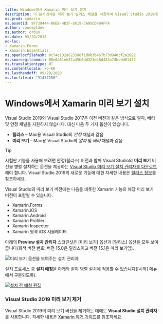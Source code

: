 ```yaml
---
title: Windows에서 Xamarin 미리 보기 설치
description: 이 문서에서는 미리 보기 릴리스 채널을 사용하여 Visual Studio 2019에 Xamarin의 미리 보기 버전을 설치하는 방법을 설명합니다.
ms.prod: xamarin
ms.assetid: 9F730444-06E8-4B3F-8A19-CA95CD484FFA
author: conceptdev
ms.author: crdun
ms.date: 03/20/2018
no-loc:
- Xamarin.Forms
- Xamarin.Essentials
ms.openlocfilehash: 0c74c132a623388f1d0b3b467b73d948cf2a2022
ms.sourcegitcommit: 00e6a61eb82ad5b0dd323d48d483a74bedd814f2
ms.translationtype: HT
ms.contentlocale: ko-KR
ms.lasthandoff: 09/29/2020
ms.locfileid: "91437256"
---
```

# <a name="installing-xamarin-preview-on-windows"></a>Windows에서 Xamarin 미리 보기 설치

Visual Studio 2019와 Visual Studio 2017은 이전 버전과 같은 방식으로 알파, 베타 및 안정 채널을 지원하지 않습니다. 대신 다음 두 가지 옵션이 있습니다.

- **릴리스** – Mac용 Visual Studio의 _안정_ 채널과 같음
- **미리 보기** – Mac용 Visual Studio의 _알파_ 및 _베타_ 채널과 같음

> [!TIP]
> 시험판 기능을 사용해 보려면 안정(릴리스) 버전과 함께 Visual Studio의 **미리 보기** 버전을 병렬 설치하는 옵션을 제공하는 [Visual Studio 미리 보기 설치 관리자를 다운로드](https://visualstudio.microsoft.com/vs/preview/)해야 합니다. Visual Studio 2019의 새로운 기능에 대한 자세한 내용은 [릴리스 정보](/visualstudio/releases/2019/release-notes)를 참조하세요.

Visual Studio의 미리 보기 버전에는 다음을 비롯한 Xamarin 기능의 해당 미리 보기 버전이 포함될 수 있습니다.

- Xamarin.Forms
- Xamarin.iOS
- Xamarin.Android
- Xamarin Profiler
- Xamarin Inspector
- Xamarin 원격 iOS 시뮬레이터

아래의 **Preview 설치 관리자** 스크린샷은 [미리 보기] 옵션과 [릴리스] 옵션을 모두 보여줍니다(회색 버전 번호: 버전 15.0은 릴리스이고 버전 15.1은 미리 보기임).

![미리 보기 옵션을 보여주는 설치 관리자](windows-images/vs2017-installer.jpg)

설치 프로세스 중 **설치 애칭**을 아래와 같이 병렬 설치에 적용할 수 있습니다([시작] 메뉴에서 구분되도록).

[![설치 전 애칭 편집](windows-images/vs2017-nickname-sml.png "설치 전 애칭 편집")](windows-images/vs2017-nickname.png#lightbox)

### <a name="uninstalling-visual-studio-2019-preview"></a>Visual Studio 2019 미리 보기 제거

Visual Studio 2019의 미리 보기 버전을 제거하는 데에도 **Visual Studio 설치 관리자**를 사용합니다. 자세한 내용은 [Xamarin 제거 가이드](uninstalling-xamarin.md#uninstallvs2017)를 참조하세요.